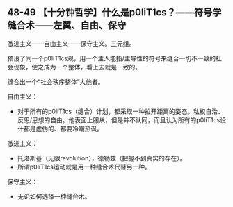 ## 48-49 【十分钟哲学】什么是p0liT1cs？——符号学缝合术——左翼、自由、保守

激进主义——自由主义——保守主义。三元组。

预设了同一个p0liT1cs观，用一个主人能指/主导性的符号来缝合一切不一致的社会现象，使之成为一个整体，看上去就是一致的。

缝合出一个“社会秩序整体”大他者。

自由主义：

* 对于所有的p0liT1cs（缝合）计划，都采取一种拉开距离的姿态。私权自治、反思/思想的自由。他表面上服从，但是并不认同，而且认为所有的p0liT1cs设计都是虚伪的、都要冷嘲热讽。

激进主义：

* 托洛斯基（无限revolution），德勒兹（把握不到真实的存在）。
* 所谓p0liT1cs运动就是用一种缝合术代替另一种。

保守主义：

* 无论如何选择一种缝合术。